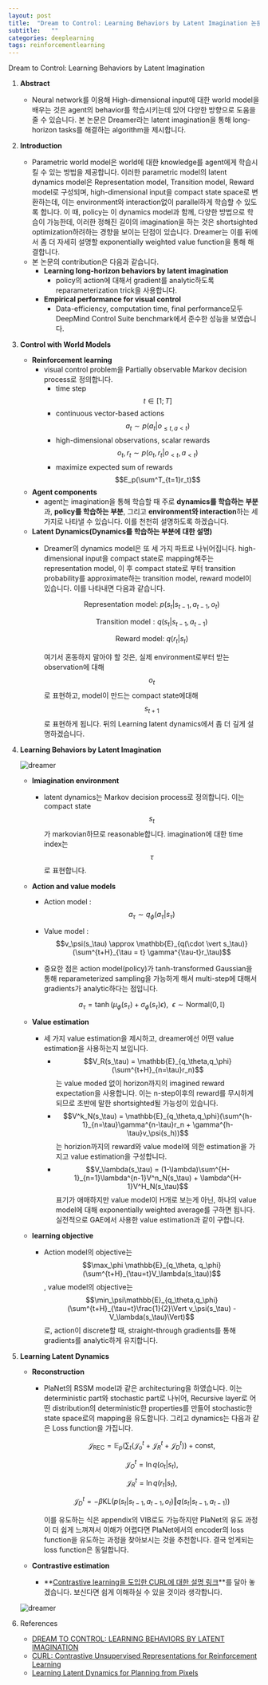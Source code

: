 ```yaml
---
layout: post
title:  "Dream to Control: Learning Behaviors by Latent Imagination 논문 리뷰 및 설명"
subtitle:   ""
categories: deeplearning
tags: reinforcementlearning
---
```


Dream to Control: Learning Behaviors by Latent Imagination

1. **Abstract**
    - Neural network를 이용해 High-dimensional input에 대한 world model을 배우는 것은 agent의 behavior를 학습시키는데 있어 다양한 방향으로 도움을 줄 수 있습니다. 본 논문은 Dreamer라는 latent imagination을 통해 long-horizon tasks를 해결하는 algorithm을 제시합니다.
2. **Introduction**
    - Parametric world model은 world에 대한 knowledge를 agent에게 학습시킬 수 있는 방법을 제공합니다. 이러한 parametric model의 latent dynamics model은 Representation model, Transition model, Reward model로 구성되며, high-dimensional input을 compact state space로 변환하는데, 이는 environment와 interaction없이 parallel하게 학습할 수 있도록 합니다. 이 때, policy는 이 dynamics model과 함께, 다양한 방법으로 학습이 가능한데, 이러한 정해진 길이의 imagination을 하는 것은 shortsighted optimization하려하는 경향을 보이는 단점이 있습니다. Dreamer는 이를 뒤에서 좀 더 자세히 설명할 exponentially weighted value function을 통해 해결합니다.
    - 본 논문의 contribution은 다음과 같습니다.
        - **Learning long-horizon behaviors by latent imagination**
            - policy의 action에 대해서 gradient를 analytic하도록 reparameterization trick을 사용합니다.
        - **Empirical performance for visual control**
            - Data-efficiency, computation time, final performance모두 DeepMind Control Suite benchmark에서 준수한 성능을 보였습니다.
3. **Control with World Models**
    - **Reinforcement learning**
        - visual control problem을 Partially observable Markov decision process로 정의합니다.
            - time step $$t \in [1;T]$$
            - continuous vector-based actions $$a_t \sim p(a_t \vert o_{\leq t, a < t})$$
            - high-dimensional observations, scalar rewards $$o_t,r_t \sim p(o_t,r_t \vert o_{<t},a_{<t})$$
            - maximize expected sum of rewards $$E_p(\sum^T_{t=1}r_t)$$
    - **Agent components**
        - agent는 imagination을 통해 학습할 때 주로 **dynamics를 학습하는 부분**과, **policy를 학습하는 부분**, 그리고 **environment와 interaction**하는 세 가지로 나타낼 수 있습니다. 이를 천천히 설명하도록 하겠습니다.
    - **Latent Dynamics(Dynamics를 학습하는 부분에 대한 설명)**
        - Dreamer의 dynamics model은 또 세 가지 파트로 나뉘어집니다. high-dimensional input을 compact state로 mapping해주는 representation model, 이 후 compact state로 부터 transition probability를 approximate하는 transition model, reward model이 있습니다. 이를 나타내면 다음과 같습니다.

            $$\mathrm{Representation \ model } : \ p(s_t \vert s_{t-1},a_{t-1},o_t) $$ 
            
            $$\mathrm{Transition \ model} : q(s_t \vert s_{t-1},a_{t-1}) $$ 
            
            $$\mathrm{Reward \ model} : \ q(r_t \vert s_t)$$

            여기서 혼동하지 말아야 할 것은, 실제 environment로부터 받는 observation에 대해 $$o_t$$로 표현하고, model이 만드는 compact state에대해 $$s_{t+1}$$로 표현하게 됩니다. 뒤의 Learning latent dynamics에서 좀 더 깊게 설명하겠습니다.

4. **Learning Behaviors by Latent Imagination**

    ![dreamer](/assets/img/dreamer_1.PNG)

    - **Imiagination environment**
        - latent dynamics는 Markov decision process로 정의합니다. 이는 compact state $$s_t$$가 markovian하므로 reasonable합니다. imagination에 대한 time index는 $$\tau$$로 표현합니다.
    - **Action and value models**
        - Action model : $$a_\tau \sim q_\phi(a_\tau \vert s_\tau)$$
        - Value model : $$v_\psi(s_\tau) \approx \mathbb{E}_{q(\cdot \vert s_\tau)}(\sum^{t+H}_{\tau = t} \gamma^{\tau-t}r_\tau)$$
        - 중요한 점은 action model(policy)가 tanh-transformed Gaussian을 통해 reparameterized sampling을 가능하게 해서 multi-step에 대해서 gradients가 analytic하다는 점입니다.

            $$a_\tau = \tanh(\mu_\phi(s_\tau)+\sigma_\phi(s_\tau)\epsilon),\ \ \epsilon \sim \mathrm{Normal}(0,\mathbb{I})$$

    - **Value estimation**
        - 세 가지 value estimation을 제시하고, dreamer에선 어떤 value estimation을 사용하는지 보입니다.
            - $$V_R(s_\tau) = \mathbb{E}_{q_\theta,q_\phi}(\sum^{t+H}_{n=\tau}r_n)$$ 는 value moded 없이 horizon까지의 imagined reward expectation을 사용합니다. 이는 n-step이후의 reward를 무시하게 되므로 초반에 말한 shortsighted될 가능성이 있습니다.
            - $$V^k_N(s_\tau) = \mathbb{E}_{q_\theta,q_\phi}(\sum^{h-1}_{n=\tau}\gamma^{n-\tau}r_n + \gamma^{h-\tau}v_\psi(s_h))$$는 horizion까지의 reward와 value model에 의한 estimation을 가지고 value estimation을 구성합니다.
            - $$V_\lambda(s_\tau) = (1-\lambda)\sum^{H-1}_{n=1}\lambda^{n-1}V^n_N(s_\tau) + \lambda^{H-1}V^H_N(s_\tau)$$ 표기가 애매하지만 value model이 H개로 보는게 아닌, 하나의 value model에 대해 exponentially weighted average를 구하면 됩니다. 실전적으로 GAE에서 사용한 value estimation과 같이 구합니다.
    - **learning objective**
        - Action model의 objective는 $$\max_\phi \mathbb{E}_{q_\theta, q_\phi}(\sum^{t+H}_{\tau=t}V_\lambda(s_\tau))$$, value model의 objective는 $$\min_\psi\mathbb{E}_{q_\theta,q_\phi}(\sum^{t+H}_{\tau=t}\frac{1}{2}\Vert v_\psi(s_\tau) - V_\lambda(s_\tau)\Vert)$$로, action이 discrete할 때, straight-through gradients를 통해 gradients를 analytic하게 유지합니다.
5. **Learning Latent Dynamics**
    - **Reconstruction**
        - PlaNet의 RSSM model과 같은 architecturing을 하였습니다. 이는 deterministic part와 stochastic part로 나뉘어, Recursive layer로 어떤 distribution의 deterministic한 properties를 만들어 stochastic한 state space로의 mapping을 유도합니다. 그리고 dynamics는 다음과 같은 Loss function을 가집니다. 

            $$\mathcal{J}_\mathrm{REC}= \mathbb{E}_p(\sum_t(\mathcal{J}^t_o+\mathcal{J}^t_R+\mathcal{J}^t_D))+\mathrm{const},$$
            
            $$\mathcal{J}^t_O=\ln q(o_t \vert s_t),$$
            
            $$\mathcal{J}^t_R = \ln q(r_t \vert s_t), $$
            
            $$\mathcal{J}^t_D = -\beta \mathrm{KL}(p(s_t \vert s_{t-1},a_{t-1},o_t) \Vert q(s_t \vert s_{t-1}, a_{t-1}))$$

           이를 유도하는 식은 appendix의 VIB로도 가능하지만 PlaNet의 유도 과정이 더 쉽게 느껴져서 이해가 어렵다면 PlaNet에서의 encoder의 loss function을 유도하는 과정을 찾아보시는 것을 추천합니다. 결국 얻게되는 loss function은 동일합니다. 
           
    - **Contrastive estimation**
        - **[Contrastive learning을 도입한 CURL에 대한 설명 링크](https://seolhokim.github.io/deeplearning/2021/07/14/curl/)**를 달아 놓겠습니다. 보신다면 쉽게 이해하실 수 있을 것이라 생각합니다.

    ![dreamer](/assets/img/dreamer_2.PNG)

6. References
    - [DREAM TO CONTROL: LEARNING BEHAVIORS BY LATENT IMAGINATION](https://arxiv.org/abs/1912.01603)
    - [CURL: Contrastive Unsupervised Representations for Reinforcement Learning](https://arxiv.org/abs/2004.04136)
    - [Learning Latent Dynamics for Planning from Pixels](https://arxiv.org/abs/1811.04551)
